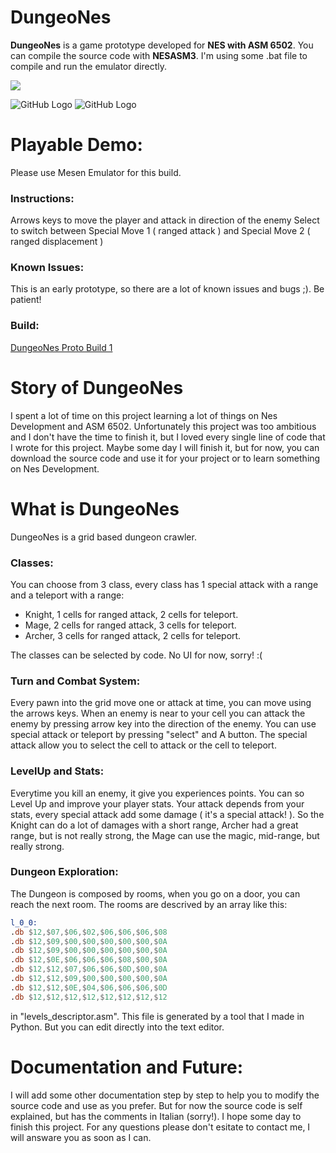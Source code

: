 # DungeoNes
**DungeoNes** is a game prototype developed for **NES with ASM 6502**. You can compile the source code with **NESASM3**. I'm using some .bat file to compile and run the emulator directly. 

![](gameplay.gif)

![GitHub Logo](https://i.ibb.co/hLdCjDB/Ec-Yyaj6-Xs-AABzhx.png)
![GitHub Logo](https://i.ibb.co/C5CN8sY/Efd-O-Tw-Xg-AAFyz0.png)

# Playable Demo:
Please use Mesen Emulator for this build. 

### Instructions:
Arrows keys to move the player and attack in direction of the enemy
Select to switch between Special Move 1 ( ranged attack ) and Special Move 2 ( ranged displacement ) 

### Known Issues:
This is an early prototype, so there are a lot of known issues and bugs ;). Be patient! 

### Build:
[DungeoNes Proto Build 1](https://drive.google.com/file/d/1AwfOkIvPCb-KWJEYoGogM_MK3pTT-AmI/view?usp=sharing)

# Story of DungeoNes
I spent a lot of time on this project learning a lot of things on Nes Development and ASM 6502. Unfortunately this project was too ambitious and I don't have the time to finish it, but I loved every single line of code that I wrote for this project. Maybe some day I will finish it, but for now, you can download the source code and use it for your project or to learn something on Nes Development.

# What is DungeoNes
DungeoNes is a grid based dungeon crawler. 

### Classes:
You can choose from 3 class, every class has 1 special attack with a range and a teleport with a range:

* Knight, 1 cells for ranged attack, 2 cells for teleport. 
* Mage, 2 cells for ranged attack, 3 cells for teleport.
* Archer, 3 cells for ranged attack, 2 cells for teleport.

The classes can be selected by code. No UI for now, sorry! :(

### Turn and Combat System:

Every pawn into the grid move one or attack at time, you can move using the arrows keys. When an enemy is near to your cell you can attack the enemy by pressing arrow key into the direction of the enemy. You can use special attack or teleport by pressing "select" and A button. The special attack allow you to select the cell to attack or the cell to teleport.

### LevelUp and Stats:
Everytime you kill an enemy, it give you experiences points. You can so Level Up and improve your player stats. Your attack depends from your stats, every special attack add some damage ( it's a special attack! ). So the Knight can do a lot of damages with a short range, Archer had a great range, but is not really strong, the Mage can use the magic, mid-range, but really strong. 

### Dungeon Exploration:
The Dungeon is composed by rooms, when you go on a door, you can reach the next room. The rooms are descrived by an array like this:

 ```asm
 l_0_0:
 .db $12,$07,$06,$02,$06,$06,$06,$08
 .db $12,$09,$00,$00,$00,$00,$00,$0A
 .db $12,$09,$00,$00,$00,$00,$00,$0A
 .db $12,$0E,$06,$06,$06,$08,$00,$0A
 .db $12,$12,$07,$06,$06,$0D,$00,$0A
 .db $12,$12,$09,$00,$00,$00,$00,$0A
 .db $12,$12,$0E,$04,$06,$06,$06,$0D
 .db $12,$12,$12,$12,$12,$12,$12,$12
 ```
 
 in "levels_descriptor.asm". This file is generated by a tool that I made in Python. But you can edit directly into the text editor.
 
 # Documentation and Future:
I will add some other documentation step by step to help you to modify the source code and use as you prefer. But for now the source code is self explained, but has the comments in Italian (sorry!). I hope some day to finish this project. For any questions please don't esitate to contact me, I will answare you as soon as I can.
